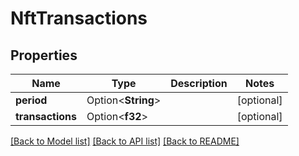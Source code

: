 # NftTransactions

## Properties

Name | Type | Description | Notes
------------ | ------------- | ------------- | -------------
**period** | Option<**String**> |  | [optional]
**transactions** | Option<**f32**> |  | [optional]

[[Back to Model list]](../README.md#documentation-for-models) [[Back to API list]](../README.md#documentation-for-api-endpoints) [[Back to README]](../README.md)


